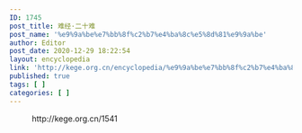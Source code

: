 ```yaml
---
ID: 1745
post_title: 难经·二十难
post_name: '%e9%9a%be%e7%bb%8f%c2%b7%e4%ba%8c%e5%8d%81%e9%9a%be'
author: Editor
post_date: 2020-12-29 18:22:54
layout: encyclopedia
link: 'http://kege.org.cn/encyclopedia/%e9%9a%be%e7%bb%8f%c2%b7%e4%ba%8c%e5%8d%81%e9%9a%be'
published: true
tags: [ ]
categories: [ ]
---
```

<!-- wp:embed {"url":"http://kege.org.cn/1541","type":"wp-embed","providerNameSlug":"kege-org-cn","className":""} -->
<figure class="wp-block-embed is-type-wp-embed is-provider-kege-org-cn wp-block-embed-kege-org-cn"><div class="wp-block-embed__wrapper">
http://kege.org.cn/1541
</div></figure>
<!-- /wp:embed -->